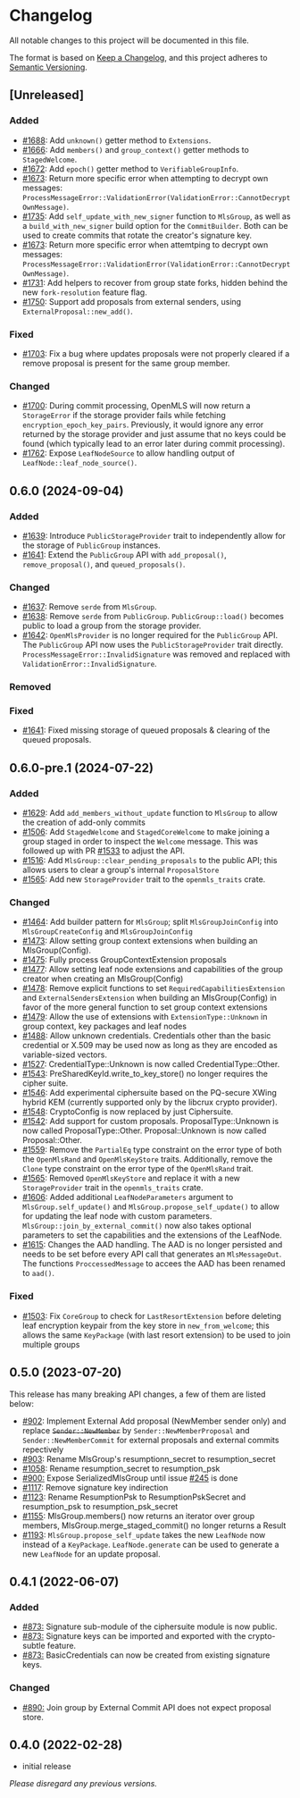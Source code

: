 # Changelog

All notable changes to this project will be documented in this file.

The format is based on [Keep a Changelog](https://keepachangelog.com/en/1.0.0/),
and this project adheres to [Semantic Versioning](https://semver.org/spec/v2.0.0.html).

## [Unreleased]

### Added

- [#1688](https://github.com/openmls/openmls/pull/1688): Add `unknown()` getter method to `Extensions`.
- [#1666](https://github.com/openmls/openmls/pull/1666): Add `members()` and `group_context()` getter methods to `StagedWelcome`.
- [#1672](https://github.com/openmls/openmls/pull/1672): Add `epoch()` getter method to `VerifiableGroupInfo`.
- [#1673](https://github.com/openmls/openmls/pull/1673): Return more specific error when attempting to decrypt own messages: `ProcessMessageError::ValidationError(ValidationError::CannotDecryptOwnMessage)`.
- [#1735](https://github.com/openmls/openmls/pull/1735): Add `self_update_with_new_signer` function to `MlsGroup`, as well as a `build_with_new_signer` build option for the `CommitBuilder`. Both can be used to create commits that rotate the creator's signature key.
- [#1673](https://github.com/openmls/openmls/pull/1673): Return more specific error when attemtping to decrypt own messages: `ProcessMessageError::ValidationError(ValidationError::CannotDecryptOwnMessage)`.
- [#1731](https://github.com/openmls/openmls/pull/1731): Add helpers to recover from group state forks, hidden behind the new `fork-resolution` feature flag.
- [#1750](https://github.com/openmls/openmls/pull/1750): Support add proposals from external senders, using `ExternalProposal::new_add()`.

### Fixed

- [#1703](https://github.com/openmls/openmls/pull/1703): Fix a bug where updates proposals were not properly cleared if a remove proposal is present for the same group member.

### Changed

- [#1700](https://github.com/openmls/openmls/pull/1700): During commit processing, OpenMLS will now return a `StorageError` if the storage provider fails while fetching `encryption_epoch_key_pairs`. Previously, it would ignore any error returned by the storage provider and just assume that no keys could be found (which typically lead to an error later during commit processing).
- [#1762](https://github.com/openmls/openmls/pull/1762): Expose `LeafNodeSource` to allow handling output of `LeafNode::leaf_node_source()`.

## 0.6.0 (2024-09-04)

### Added

- [#1639](https://github.com/openmls/openmls/pull/1639): Introduce `PublicStorageProvider` trait to independently allow for the storage of `PublicGroup` instances.
- [#1641](https://github.com/openmls/openmls/pull/1641): Extend the `PublicGroup` API with `add_proposal()`, `remove_proposal()`, and `queued_proposals()`.

### Changed

- [#1637](https://github.com/openmls/openmls/pull/1637): Remove `serde` from `MlsGroup`.
- [#1638](https://github.com/openmls/openmls/pull/1638): Remove `serde` from `PublicGroup`. `PublicGroup::load()` becomes public to load a group from the storage provider.
- [#1642](https://github.com/openmls/openmls/pull/1642): `OpenMlsProvider` is no longer required for the `PublicGroup` API. The `PublicGroup` API now uses the `PublicStorageProvider` trait directly. `ProcessMessageError::InvalidSignature` was removed and replaced with `ValidationError::InvalidSignature`.

### Removed

### Fixed

- [#1641](https://github.com/openmls/openmls/pull/1641): Fixed missing storage of queued proposals & clearing of the queued proposals.

## 0.6.0-pre.1 (2024-07-22)

### Added

- [#1629](https://github.com/openmls/openmls/pull/1629): Add `add_members_without_update` function to `MlsGroup` to allow the creation of add-only commits
- [#1506](https://github.com/openmls/openmls/pull/1506): Add `StagedWelcome` and `StagedCoreWelcome` to make joining a group staged in order to inspect the `Welcome` message. This was followed up with PR [#1533](https://github.com/openmls/openmls/pull/1533) to adjust the API.
- [#1516](https://github.com/openmls/openmls/pull/1516): Add `MlsGroup::clear_pending_proposals` to the public API; this allows users to clear a group's internal `ProposalStore`
- [#1565](https://github.com/openmls/openmls/pull/1565): Add new `StorageProvider` trait to the `openmls_traits` crate.

### Changed

- [#1464](https://github.com/openmls/openmls/pull/1464): Add builder pattern for `MlsGroup`; split `MlsGroupJoinConfig` into `MlsGroupCreateConfig` and `MlsGroupJoinConfig`
- [#1473](https://github.com/openmls/openmls/pull/1473): Allow setting group context extensions when building an MlsGroup(Config).
- [#1475](https://github.com/openmls/openmls/pull/1475): Fully process GroupContextExtension proposals
- [#1477](https://github.com/openmls/openmls/pull/1477): Allow setting leaf node extensions and capabilities of the group creator when creating an MlsGroup(Config)
- [#1478](https://github.com/openmls/openmls/pull/1478): Remove explicit functions to set `RequiredCapabilitiesExtension` and `ExternalSendersExtension` when building an MlsGroup(Config) in favor of the more general function to set group context extensions
- [#1479](https://github.com/openmls/openmls/pull/1479): Allow the use of extensions with `ExtensionType::Unknown` in group context, key packages and leaf nodes
- [#1488](https://github.com/openmls/openmls/pull/1488): Allow unknown credentials. Credentials other than the basic credential or X.509 may be used now as long as they are encoded as variable-sized vectors.
- [#1527](https://github.com/openmls/openmls/pull/1527): CredentialType::Unknown is now called CredentialType::Other.
- [#1543](https://github.com/openmls/openmls/pull/1543): PreSharedKeyId.write_to_key_store() no longer requires the cipher suite.
- [#1546](https://github.com/openmls/openmls/pull/1546): Add experimental ciphersuite based on the PQ-secure XWing hybrid KEM (currently supported only by the libcrux crypto provider).
- [#1548](https://github.com/openmls/openmls/pull/1548): CryptoConfig is now replaced by just Ciphersuite.
- [#1542](https://github.com/openmls/openmls/pull/1542): Add support for custom proposals. ProposalType::Unknown is now called ProposalType::Other. Proposal::Unknown is now called Proposal::Other.
- [#1559](https://github.com/openmls/openmls/pull/1559): Remove the `PartialEq` type constraint on the error type of both the `OpenMlsRand` and `OpenMlsKeyStore` traits. Additionally, remove the `Clone` type constraint on the error type of the `OpenMlsRand` trait.
- [#1565](https://github.com/openmls/openmls/pull/1565): Removed `OpenMlsKeyStore` and replace it with a new `StorageProvider` trait in the `openmls_traits` crate.
- [#1606](https://github.com/openmls/openmls/pull/1606): Added additional `LeafNodeParameters` argument to `MlsGroup.self_update()` and `MlsGroup.propose_self_update()` to allow for updating the leaf node with custom parameters. `MlsGroup::join_by_external_commit()` now also takes optional parameters to set the capabilities and the extensions of the LeafNode.
- [#1615](https://github.com/openmls/openmls/pull/1615): Changes the AAD handling. The AAD is no longer persisted and needs to be set before every API call that generates an `MlsMessageOut`. The functions `ProccessedMessage` to accees the AAD has been renamed to `aad()`.

### Fixed

- [#1503](https://github.com/openmls/openmls/pull/1503): Fix `CoreGroup` to check for `LastResortExtension` before deleting leaf encryption keypair from the key store in `new_from_welcome`; this allows the same `KeyPackage` (with last resort extension) to be used to join multiple groups

## 0.5.0 (2023-07-20)

This release has many breaking API changes, a few of them are listed below:

- [#902](https://github.com/openmls/openmls/pull/902): Implement External Add proposal (NewMember sender only) and replace ~~`Sender::NewMember`~~ by `Sender::NewMemberProposal` and `Sender::NewMemberCommit` for external proposals and external commits repectively
- [#903](https://github.com/openmls/openmls/pull/903): Rename MlsGroup's resumptionn_secret to resumption_secret
- [#1058](https://github.com/openmls/openmls/pull/1058): Rename resumption_secret to resumption_psk
- [#900:](https://github.com/openmls/openmls/pull/900) Expose SerializedMlsGroup until issue [#245](https://github.com/openmls/openmls/issues/245) is done
- [#1117](https://github.com/openmls/openmls/pull/1117): Remove signature key indirection
- [#1123](https://github.com/openmls/openmls/pull/1123): Rename ResumptionPsk to ResumptionPskSecret and resumption_psk to resumption_psk_secret
- [#1155](https://github.com/openmls/openmls/pull/1155): MlsGroup.members() now returns an iterator over group members, MlsGroup.merge_staged_commit() no longer returns a Result
- [#1193](https://github.com/openmls/openmls/pull/1193): `MlsGroup.propose_self_update` takes the new `LeafNode` now instead of a `KeyPackage`. `LeafNode.generate` can be used to generate a new `LeafNode` for an update proposal.

## 0.4.1 (2022-06-07)

### Added

- [#873:](https://github.com/openmls/openmls/pull/873) Signature sub-module of the ciphersuite module is now public.
- [#873:](https://github.com/openmls/openmls/pull/873) Signature keys can be imported and exported with the crypto-subtle feature.
- [#873:](https://github.com/openmls/openmls/pull/873) BasicCredentials can now be created from existing signature keys.

### Changed

- [#890:](https://github.com/openmls/openmls/pull/890) Join group by External Commit API does not expect proposal store.

## 0.4.0 (2022-02-28)

- initial release

_Please disregard any previous versions._
